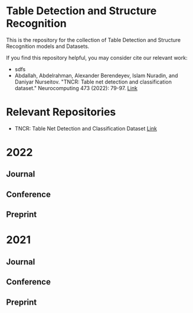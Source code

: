 # Table Detection and Structure Recognition


This is the repository for the collection of Table Detection and Structure Recognition models and Datasets.

If you find this repository helpful, you may consider cite our relevant work:

*  sdfs
*  Abdallah, Abdelrahman, Alexander Berendeyev, Islam Nuradin, and Daniyar Nurseitov. "TNCR: Table net detection and classification dataset." Neurocomputing 473 (2022): 79-97.  [Link](https://www.sciencedirect.com/science/article/pii/S0925231221018142)

# Relevant Repositories
* TNCR: Table Net Detection and Classification Dataset [Link](https://github.com/abdoelsayed2016/TNCR_Dataset)

# 2022
## Journal
## Conference
## Preprint


# 2021
## Journal
## Conference
## Preprint
